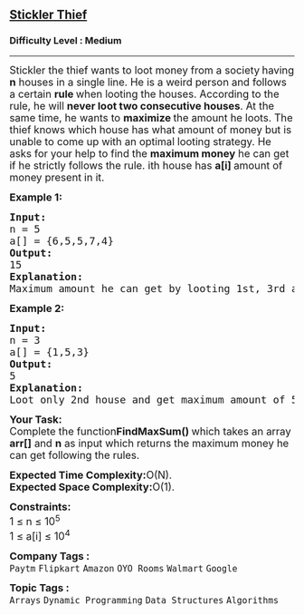 <h2><a href="https://www.geeksforgeeks.org/problems/stickler-theif-1587115621/1?page=1&category=Dynamic%20Programming&difficulty=Medium&sortBy=submissions">Stickler Thief</a></h2><h3>Difficulty Level : Medium</h3><hr><div class="problems_problem_content__Xm_eO"><p><span style="font-size: 18px;">Stickler</span><span style="font-size: 18px;"> the thief wants to loot money from a society<strong> </strong>having<strong> n</strong> houses in a single line. He is a weird person and follows a certain <strong>rule </strong>when looting the houses. According to the rule, he will <strong>never loot two consecutive houses</strong>. At the same time, he wants to <strong>maximize </strong>the amount he loots. The thief knows which house has what amount of money but is unable to come up with an optimal looting strategy. He asks for your help to find the <strong>maximum money</strong> he can get if he strictly follows the rule. ith house has </span><strong><span style="font-size: 18px;">a[i] </span></strong><span style="font-size: 18px;">amount of money present in it.</span></p>
<p><span style="font-size: 18px;"><strong>Example 1:</strong></span></p>
<pre><span style="font-size: 18px;"><strong>Input:
</strong>n = 5
a[] = {6,5,5,7,4}
<strong>Output: <br></strong>15
<strong>Explanation: <br></strong>Maximum amount he can get by looting 1st, 3rd and 5th house. Which is 6+5+4=15.</span></pre>
<p><span style="font-size: 18px;"><strong>Example 2:</strong></span></p>
<pre><span style="font-size: 18px;"><strong>Input:
</strong>n = 3
a[] = {1,5,3}
<strong>Output: <br></strong>5
<strong>Explanation: <br></strong>Loot only 2nd house and get maximum amount of 5.</span></pre>
<p><span style="font-size: 18px;"><strong>Your Task:</strong><br>Complete the function<strong>FindMaxSum() </strong>which takes an array <strong>arr[]</strong> and <strong>n</strong> as input which returns the maximum money he can get following the rules.</span></p>
<p><span style="font-size: 18px;"><strong>Expected Time Complexity:</strong>O(N).<br><strong>Expected Space Complexity:</strong>O(1).</span></p>
<p><span style="font-size: 18px;"><strong>Constraints:</strong><br>1 ≤ n ≤ 10<sup>5</sup><br>1 ≤ a[i] ≤ 10<sup>4</sup></span></p></div><p><span style=font-size:18px><strong>Company Tags : </strong><br><code>Paytm</code>&nbsp;<code>Flipkart</code>&nbsp;<code>Amazon</code>&nbsp;<code>OYO Rooms</code>&nbsp;<code>Walmart</code>&nbsp;<code>Google</code>&nbsp;<br><p><span style=font-size:18px><strong>Topic Tags : </strong><br><code>Arrays</code>&nbsp;<code>Dynamic Programming</code>&nbsp;<code>Data Structures</code>&nbsp;<code>Algorithms</code>&nbsp;